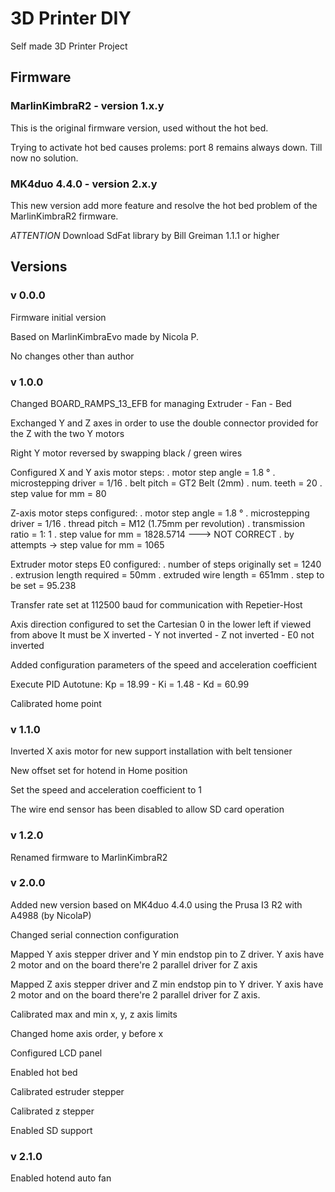 # 3D Printer DIY
Self made 3D Printer Project


## Firmware

### MarlinKimbraR2 - version 1.x.y
This is the original firmware version, used without the hot bed.

Trying to activate hot bed causes prolems: port 8 remains always down. Till now no solution.

### MK4duo 4.4.0 - version 2.x.y
This new version add more feature and resolve the hot bed problem of the MarlinKimbraR2 firmware.

*ATTENTION* Download SdFat library by Bill Greiman 1.1.1 or higher

## Versions

### v 0.0.0
Firmware initial version

Based on MarlinKimbraEvo made by Nicola P.

No changes other than author

### v 1.0.0
Changed BOARD_RAMPS_13_EFB for managing Extruder - Fan - Bed

Exchanged Y and Z axes in order to use the double connector provided for the Z with the two Y motors

Right Y motor reversed by swapping black / green wires

Configured X and Y axis motor steps:
. motor step angle = 1.8 °
. microstepping driver = 1/16
. belt pitch = GT2 Belt (2mm)
. num. teeth = 20
  . step value for mm = 80

Z-axis motor steps configured:
. motor step angle = 1.8 °
. microstepping driver = 1/16
. thread pitch = M12 (1.75mm per revolution)
. transmission ratio = 1: 1
  . step value for mm = 1828.5714 ---> NOT CORRECT
  . by attempts -> step value for mm = 1065

Extruder motor steps E0 configured:
. number of steps originally set = 1240
. extrusion length required = 50mm
. extruded wire length = 651mm
  . step to be set = 95.238

Transfer rate set at 112500 baud for communication with Repetier-Host

Axis direction configured to set the Cartesian 0 in the lower left if viewed from above
It must be X inverted - Y not inverted - Z not inverted - E0 not inverted

Added configuration parameters of the speed and acceleration coefficient

Execute PID Autotune: Kp = 18.99 - Ki = 1.48 - Kd = 60.99

Calibrated home point

### v 1.1.0
Inverted X axis motor for new support installation with belt tensioner

New offset set for hotend in Home position

Set the speed and acceleration coefficient to 1

The wire end sensor has been disabled to allow SD card operation

### v 1.2.0
Renamed firmware to MarlinKimbraR2

### v 2.0.0
Added new version based on MK4duo 4.4.0 using the Prusa I3 R2 with A4988 (by NicolaP)

Changed serial connection configuration

Mapped Y axis stepper driver and Y min endstop pin to Z driver. Y axis have 2 motor and on the board there're 2 parallel driver for Z axis

Mapped Z axis stepper driver and Z min endstop pin to Y driver. Y axis have 2 motor and on the board there're 2 parallel driver for Z axis.

Calibrated max and min x, y, z axis limits

Changed home axis order, y before x

Configured LCD panel

Enabled hot bed

Calibrated estruder stepper

Calibrated z stepper

Enabled SD support

### v 2.1.0
Enabled hotend auto fan

